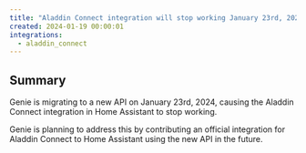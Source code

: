 ```yaml
---
title: "Aladdin Connect integration will stop working January 23rd, 2024"
created: 2024-01-19 00:00:01
integrations:
  - aladdin_connect
---
```


## Summary

Genie is migrating to a new API on January 23rd, 2024, causing the Aladdin Connect integration in Home Assistant to stop working.

Genie is planning to address this by contributing an official integration for Aladdin Connect to Home Assistant using the new API in the future.

